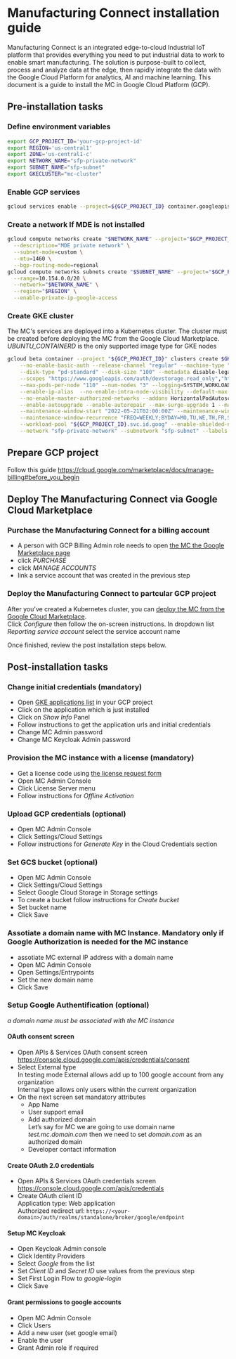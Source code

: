 # Manufacturing Connect installation guide

Manufacturing Connect is an integrated edge-to-cloud Industrial IoT platform that provides 
everything you need to put industrial data to work to enable smart manufacturing. 
The solution is purpose-built to collect, process and analyze data at the edge, 
then rapidly integrate the data with the Google Cloud Platform for analytics, AI and machine learning. 
This document is a guide to install the MC in Google Cloud Platform (GCP).

## Pre-installation tasks

### Define environment variables
```sh
export GCP_PROJECT_ID='your-gcp-project-id'
export REGION='us-central1'
export ZONE='us-central1-c'
export NETWORK_NAME="sfp-private-network"
export SUBNET_NAME="sfp-subnet"
export GKECLUSTER="mc-cluster"
```

### Enable GCP services
```sh
gcloud services enable --project=${GCP_PROJECT_ID} container.googleapis.com
```

### Create a network If MDE is not installed

```sh
gcloud compute networks create "$NETWORK_NAME" --project="$GCP_PROJECT_ID" \
  --description="MDE private network" \
  --subnet-mode=custom \
  --mtu=1460 \
  --bgp-routing-mode=regional
gcloud compute networks subnets create "$SUBNET_NAME" --project="$GCP_PROJECT_ID" \
  --range=10.154.0.0/20 \
  --network="$NETWORK_NAME" \
  --region="$REGION" \
  --enable-private-ip-google-access
```

### Create GKE cluster

The MC's services are deployed into a Kubernetes cluster. The cluster must be created before deploying the MC from the Google Cloud Marketplace.
*UBUNTU_CONTAINERD* is the only supported image type for GKE nodes 
```sh
gcloud beta container --project "${GCP_PROJECT_ID}" clusters create $GKECLUSTER --zone "${ZONE}" \
    --no-enable-basic-auth --release-channel "regular" --machine-type "e2-standard-2" --image-type "UBUNTU_CONTAINERD" \
    --disk-type "pd-standard" --disk-size "100" --metadata disable-legacy-endpoints=true \
    --scopes "https://www.googleapis.com/auth/devstorage.read_only","https://www.googleapis.com/auth/logging.write","https://www.googleapis.com/auth/monitoring","https://www.googleapis.com/auth/servicecontrol","https://www.googleapis.com/auth/service.management.readonly","https://www.googleapis.com/auth/trace.append" \
    --max-pods-per-node "110" --num-nodes "3" --logging=SYSTEM,WORKLOAD --monitoring=SYSTEM \
    --enable-ip-alias  --no-enable-intra-node-visibility --default-max-pods-per-node "110" \
    --no-enable-master-authorized-networks --addons HorizontalPodAutoscaling,HttpLoadBalancing,GcePersistentDiskCsiDriver \
    --enable-autoupgrade --enable-autorepair --max-surge-upgrade 1 --max-unavailable-upgrade 0 \
    --maintenance-window-start "2022-05-21T02:00:00Z" --maintenance-window-end "2022-05-22T02:00:00Z" \
    --maintenance-window-recurrence "FREQ=WEEKLY;BYDAY=MO,TU,WE,TH,FR,SA,SU" \
    --workload-pool "${GCP_PROJECT_ID}.svc.id.goog" --enable-shielded-nodes --node-locations "${ZONE}" \
    --network "sfp-private-network" --subnetwork "sfp-subnet" --labels "goog-packaged-solution=mfg-mde"
```

## Prepare GCP project

Follow this guide https://cloud.google.com/marketplace/docs/manage-billing#before_you_begin


## Deploy The Manufacturing Connect via Google Cloud Marketplace

### Purchase the Manufacturing Connect for a billing account

* A person with GCP Billing Admin role needs to open [the MC the Google Marketplace page](https://console.cloud.google.com/kubernetes/application(cameo:product/litmus-public/intelligent-manufacturing-connect))
* click *PURCHASE*
* click *MANAGE ACCOUNTS*
* link a service account that was created in the previous step

### Deploy the Manufacturing Connect to partcular GCP project

After you've created a Kubernetes cluster, you can [deploy the MC from the Google Cloud Marketplace](https://console.cloud.google.com/kubernetes/application(cameo:product/litmus-public/intelligent-manufacturing-connect)).  
Click *Configure* then follow the on-screen instructions. 
In dropdown list *Reporting service account* select the service account name

Once finished, review the post installation steps below.

## Post-installation tasks
### Change initial credentials (mandatory)

* Open [GKE applications list](https://console.cloud.google.com/kubernetes/application) in your GCP project 
* Click on the application which is just installed
* Click on *Show Info* Panel
* Follow instructions to get the application urls and initial credentials
* Change MC Admin password
* Change MC Keycloak Admin password
### Provision the MC instance with a license (mandatory)
* Get a license code using [the license request form](https://google-mc-licenses.litmus.io/)
* Open MC Admin Console
* Click License Server menu
* Follow instructions for *Offline Activation*
### Upload GCP credentials (optional)
* Open MC Admin Console
* Click Settings/Cloud Settings
* Follow instructions for *Generate Key* in the Cloud Credentials section
### Set GCS bucket (optional)
* Open MC Admin Console
* Click Settings/Cloud Settings
* Select Google Cloud Storage in Storage settings
* To create a bucket follow instructions for *Create bucket*
* Set bucket name
* Click Save

### Assotiate a domain name with MC Instance. Mandatory only if Google Authorization is needed for the MC instance
* assotiate MC external IP address with a domain name
* Open MC Admin Console
* Open Settings/Entrypoints
* Set the new domain name
* Click Save
### Setup Google Authentification (optional)
*a domain name must be associated with the MC instance*
#### OAuth consent screen

* Open APIs & Services OAuth consent screen https://console.cloud.google.com/apis/credentials/consent
* Select External type  
    In testing mode External allows add up to 100 google account from any organization  
    Internal type allows only users within the current organization  
* On the next screen set mandatory attributes  
    * App Name
    * User support email
    * Add authorized domain   
    Let’s say for MC we are going to use domain name *test.mc.domain.com* then we need to set *domain.com* as an authorized domain 
    * Developer contact information
#### Create OAuth 2.0 credentials
* Open APIs & Services OAuth credentials screen https://console.cloud.google.com/apis/credentials
* Create OAuth client ID  
Application type: Web application  
Authorized redirect url: `https://<your-domain>/auth/realms/standalone/broker/google/endpoint`
#### Setup MC Keycloak
* Open Keycloak Admin console
* Click Identity Providers
* Select *Google* from the list
* Set *Client ID* and *Secret ID* use values from the previous step
* Set First Login Flow to *google-login*
* Click Save
#### Grant permissions to google accounts
* Open MC Admin Console
* Click Users
* Add a new user (set google email)
* Enable the user
* Grant Admin role if required
